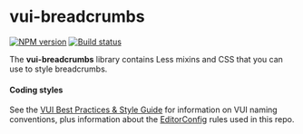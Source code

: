 # vui-breadcrumbs
[![NPM version][npm-image]][npm-url]
[![Build status][ci-image]][ci-url]

[npm-url]: https://npmjs.org/package/vui-breadcrumbs
[npm-image]: https://img.shields.io/npm/v/vui-breadcrumbs.svg
[ci-image]: https://travis-ci.org/Brightspace/valence-ui-breadcrumbs.svg?branch=master
[ci-url]: https://travis-ci.org/Brightspace/valence-ui-breadcrumbs

The **vui-breadcrumbs** library contains Less mixins and CSS that you can use to style breadcrumbs.



#### Coding styles
See the [VUI Best Practices & Style Guide](https://github.com/Brightspace/valence-ui-docs/wiki/Best-Practices-&-Style-Guide) for information on VUI naming conventions, plus information about the [EditorConfig](http://editorconfig.org) rules used in this repo.


